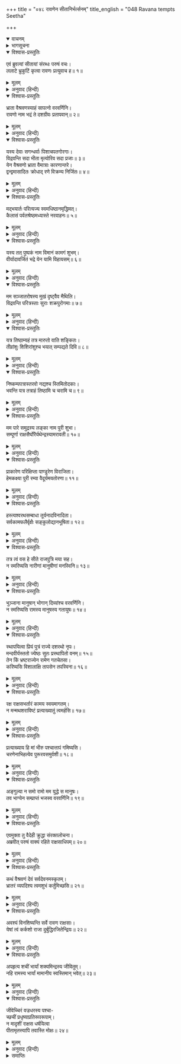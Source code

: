 +++
title = "०४८ रावणेन सीतानिर्भर्त्सनम्"
title_english = "048 Ravana tempts Seetha"

+++
<details open><summary>वाचनम्</summary>
<div caption="श्रीराम-हरिसीताराममूर्ति-घनपाठिभ्यां वचनम्" class="audioEmbed" src="https://archive.org/download/Ramayana-recitation-Sriram-harisItArAmamUrti-Ghanapaati-v2/Kanda_3/Kanda_3_ARK-048-Ravanena_Sita_Nirbhartha_Sanam.mp3"></div>
</details>

<details><summary>भागसूचना</summary>

48. रावणके द्वारा अपने पराक्रमका वर्णन और सीताद्वारा उसको कड़ी फटकार
</details>

<details open><summary>विश्वास-प्रस्तुतिः</summary>

एवं ब्रुवत्यां सीतायां संरब्धः परुषं वचः।  
ललाटे भ्रुकुटिं कृत्वा रावणः प्रत्युवाच ह॥ १॥
</details>

<details><summary>मूलम्</summary>

एवं ब्रुवत्यां सीतायां संरब्धः परुषं वचः।  
ललाटे भ्रुकुटिं कृत्वा रावणः प्रत्युवाच ह॥ १॥
</details>

<details><summary>अनुवाद (हिन्दी)</summary>

सीताके ऐसा कहनेपर रावण रोषमें भर गया और ललाटमें भौंहें टेढ़ी करके वह कठोर वाणीमें बोला—॥ १॥
</details>

<details open><summary>विश्वास-प्रस्तुतिः</summary>

भ्राता वैश्रवणस्याहं सापत्नो वरवर्णिनि।  
रावणो नाम भद्रं ते दशग्रीवः प्रतापवान्॥ २॥
</details>

<details><summary>मूलम्</summary>

भ्राता वैश्रवणस्याहं सापत्नो वरवर्णिनि।  
रावणो नाम भद्रं ते दशग्रीवः प्रतापवान्॥ २॥
</details>

<details><summary>अनुवाद (हिन्दी)</summary>

‘सुन्दरि! मैं कुबेरका सौतेला भाई परम प्रतापी दशग्रीव रावण हूँ। तुम्हारा भला हो॥ २॥
</details>

<details open><summary>विश्वास-प्रस्तुतिः</summary>

यस्य देवाः सगन्धर्वाः पिशाचपतगोरगाः।  
विद्रवन्ति सदा भीता मृत्योरिव सदा प्रजाः॥ ३॥  
येन वैश्रवणो भ्राता वैमात्राः कारणान्तरे।  
द्वन्द्वमासादितः क्रोधाद् रणे विक्रम्य निर्जितः॥ ४॥
</details>

<details><summary>मूलम्</summary>

यस्य देवाः सगन्धर्वाः पिशाचपतगोरगाः।  
विद्रवन्ति सदा भीता मृत्योरिव सदा प्रजाः॥ ३॥  
येन वैश्रवणो भ्राता वैमात्राः कारणान्तरे।  
द्वन्द्वमासादितः क्रोधाद् रणे विक्रम्य निर्जितः॥ ४॥
</details>

<details><summary>अनुवाद (हिन्दी)</summary>

‘जैसे प्रजा मौतके भयसे सदा डरती रहती है, उसी प्रकार देवता, गन्धर्व, पिशाच, पक्षी और नाग सदा जिससे भयभीत होकर भागते हैं, जिसने किसी कारणवश अपने सौतेले भाई कुबेरके साथ द्वन्द्वयुद्ध किया और क्रोधपूर्वक पराक्रम करके रणभूमिमें उन्हें परास्त कर दिया था, वही रावण मैं हूँ॥ ३-४॥
</details>

<details open><summary>विश्वास-प्रस्तुतिः</summary>

मद्भयार्तः परित्यज्य स्वमधिष्ठानमृद्धिमत्।  
कैलासं पर्वतश्रेष्ठमध्यास्ते नरवाहनः॥ ५॥
</details>

<details><summary>मूलम्</summary>

मद्भयार्तः परित्यज्य स्वमधिष्ठानमृद्धिमत्।  
कैलासं पर्वतश्रेष्ठमध्यास्ते नरवाहनः॥ ५॥
</details>

<details><summary>अनुवाद (हिन्दी)</summary>

‘मेरे ही भयसे पीड़ित हो नरवाहन कुबेरने अपनी समृद्धिशालिनी पुरी लङ्काका परित्याग करके इस समय पर्वतश्रेष्ठ कैलासकी शरण ली है॥ ५॥
</details>

<details open><summary>विश्वास-प्रस्तुतिः</summary>

यस्य तत् पुष्पकं नाम विमानं कामगं शुभम्।  
वीर्यादावर्जितं भद्रे येन यामि विहायसम्॥ ६॥
</details>

<details><summary>मूलम्</summary>

यस्य तत् पुष्पकं नाम विमानं कामगं शुभम्।  
वीर्यादावर्जितं भद्रे येन यामि विहायसम्॥ ६॥
</details>

<details><summary>अनुवाद (हिन्दी)</summary>

‘भद्रे! उनका सुप्रसिद्ध पुष्पक नामक सुन्दर विमान, जो इच्छाके अनुसार चलनेवाला है, मैंने पराक्रमसे जीत लिया है और उसी विमानके द्वारा मैं आकाशमें विचरता हूँ॥ ६॥
</details>

<details open><summary>विश्वास-प्रस्तुतिः</summary>

मम सञ्जातरोषस्य मुखं दृष्ट्वैव मैथिलि।  
विद्रवन्ति परित्रस्ताः सुराः शक्रपुरोगमाः॥ ७॥
</details>

<details><summary>मूलम्</summary>

मम सञ्जातरोषस्य मुखं दृष्ट्वैव मैथिलि।  
विद्रवन्ति परित्रस्ताः सुराः शक्रपुरोगमाः॥ ७॥
</details>

<details><summary>अनुवाद (हिन्दी)</summary>

‘मिथिलेशकुमारी! जब मुझे रोष चढ़ता है, उस समय इन्द्र आदि सब देवता मेरा मुँह देखकर ही भयसे थर्रा उठते हैं और इधर-उधर भाग जाते हैं॥ ७॥
</details>

<details open><summary>विश्वास-प्रस्तुतिः</summary>

यत्र तिष्ठाम्यहं तत्र मारुतो वाति शङ्कितः।  
तीव्रांशुः शिशिरांशुश्च भयात् सम्पद्यते दिवि॥ ८॥
</details>

<details><summary>मूलम्</summary>

यत्र तिष्ठाम्यहं तत्र मारुतो वाति शङ्कितः।  
तीव्रांशुः शिशिरांशुश्च भयात् सम्पद्यते दिवि॥ ८॥
</details>

<details><summary>अनुवाद (हिन्दी)</summary>

‘जहाँ मैं खड़ा होता हूँ, वहाँ हवा डरकर धीरे-धीरे चलने लगती है। मेरे भयसे आकाशमें प्रचण्ड किरणोंवाला सूर्य भी चन्द्रमाके समान शीतल हो जाता है॥ ८॥
</details>

<details open><summary>विश्वास-प्रस्तुतिः</summary>

निष्कम्पपत्रास्तरवो नद्यश्च स्तिमितोदकाः।  
भवन्ति यत्र तत्राहं तिष्ठामि च चरामि च॥ ९॥
</details>

<details><summary>मूलम्</summary>

निष्कम्पपत्रास्तरवो नद्यश्च स्तिमितोदकाः।  
भवन्ति यत्र तत्राहं तिष्ठामि च चरामि च॥ ९॥
</details>

<details><summary>अनुवाद (हिन्दी)</summary>

‘जिस स्थानपर मैं ठहरता या भ्रमण करता हूँ, वहाँ वृक्षोंके पत्तेतक नहीं हिलते और नदियोंका पानी स्थिर हो जाता है॥ ९॥
</details>

<details open><summary>विश्वास-प्रस्तुतिः</summary>

मम पारे समुद्रस्य लङ्का नाम पुरी शुभा।  
सम्पूर्णा राक्षसैर्घोरैर्यथेन्द्रस्यामरावती॥ १०॥
</details>

<details><summary>मूलम्</summary>

मम पारे समुद्रस्य लङ्का नाम पुरी शुभा।  
सम्पूर्णा राक्षसैर्घोरैर्यथेन्द्रस्यामरावती॥ १०॥
</details>

<details><summary>अनुवाद (हिन्दी)</summary>

‘समुद्रके उस पार लङ्का नामक मेरी सुन्दर पुरी है, जो इन्द्रकी अमरावतीके समान मनोहर तथा घोर राक्षसोंसे भरी हुई है॥ १०॥
</details>

<details open><summary>विश्वास-प्रस्तुतिः</summary>

प्राकारेण परिक्षिप्ता पाण्डुरेण विराजिता।  
हेमकक्ष्या पुरी रम्या वैदूर्यमयतोरणा॥ ११॥
</details>

<details><summary>मूलम्</summary>

प्राकारेण परिक्षिप्ता पाण्डुरेण विराजिता।  
हेमकक्ष्या पुरी रम्या वैदूर्यमयतोरणा॥ ११॥
</details>

<details><summary>अनुवाद (हिन्दी)</summary>

‘उसके चारों ओर बनी हुई सफेद चहारदिवारी उस पुरीकी शोभा बढ़ाती है। लङ्कापुरीके महलोंके दालान, फर्श आदि सोनेके बने हैं और उसके बाहरी दरवाजे वैदूर्यमय हैं। वह पुरी बहुत ही रमणीय है॥ ११॥
</details>

<details open><summary>विश्वास-प्रस्तुतिः</summary>

हस्त्यश्वरथसम्बाधा तूर्यनादविनादिता।  
सर्वकामफलैर्वृक्षैः सङ्कुलोद्यानभूषिता॥ १२॥
</details>

<details><summary>मूलम्</summary>

हस्त्यश्वरथसम्बाधा तूर्यनादविनादिता।  
सर्वकामफलैर्वृक्षैः सङ्कुलोद्यानभूषिता॥ १२॥
</details>

<details><summary>अनुवाद (हिन्दी)</summary>

‘हाथी, घोड़े और रथोंसे वहाँकी सड़कें भरी रहती हैं। भाँति-भाँतिके वाद्योंकी ध्वनि गूँजा करती है। सब प्रकारके मनोवाञ्छित फल देनेवाले वृक्षोंसे लङ्कापुरी व्याप्त है। नाना प्रकारके उद्यान उसकी शोभा बढ़ाते हैं॥ १२॥
</details>

<details open><summary>विश्वास-प्रस्तुतिः</summary>

तत्र त्वं वस हे सीते राजपुत्रि मया सह।  
न स्मरिष्यसि नारीणां मानुषीणां मनस्विनि॥ १३॥
</details>

<details><summary>मूलम्</summary>

तत्र त्वं वस हे सीते राजपुत्रि मया सह।  
न स्मरिष्यसि नारीणां मानुषीणां मनस्विनि॥ १३॥
</details>

<details><summary>अनुवाद (हिन्दी)</summary>

‘राजकुमारी सीते! तुम मेरे साथ उस पुरीमें चलकर निवास करो। मनस्विनि! वहाँ रहकर तुम मानवी स्त्रियोंको भूल जाओगी॥ १३॥
</details>

<details open><summary>विश्वास-प्रस्तुतिः</summary>

भुञ्जाना मानुषान् भोगान् दिव्यांश्च वरवर्णिनि।  
न स्मरिष्यसि रामस्य मानुषस्य गतायुषः॥ १४॥
</details>

<details><summary>मूलम्</summary>

भुञ्जाना मानुषान् भोगान् दिव्यांश्च वरवर्णिनि।  
न स्मरिष्यसि रामस्य मानुषस्य गतायुषः॥ १४॥
</details>

<details><summary>अनुवाद (हिन्दी)</summary>

‘सुन्दरि! लङ्कामें दिव्य और मानुष-भोगोंका उपभोग करती हुई तुम उस मनुष्य रामका कभी स्मरण नहीं करोगी, जिसकी आयु अब समाप्त हो चली है॥ १४॥
</details>

<details open><summary>विश्वास-प्रस्तुतिः</summary>

स्थापयित्वा प्रियं पुत्रं राज्ये दशरथो नृपः।  
मन्दवीर्यस्ततो ज्येष्ठः सुतः प्रस्थापितो वनम्॥ १५॥  
तेन किं भ्रष्टराज्येन रामेण गतचेतसा।  
करिष्यसि विशालाक्षि तापसेन तपस्विना॥ १६॥
</details>

<details><summary>मूलम्</summary>

स्थापयित्वा प्रियं पुत्रं राज्ये दशरथो नृपः।  
मन्दवीर्यस्ततो ज्येष्ठः सुतः प्रस्थापितो वनम्॥ १५॥  
तेन किं भ्रष्टराज्येन रामेण गतचेतसा।  
करिष्यसि विशालाक्षि तापसेन तपस्विना॥ १६॥
</details>

<details><summary>अनुवाद (हिन्दी)</summary>

‘विशाललोचने! राजा दशरथने अपने प्यारे पुत्रको राज्यपर बिठाकर जिस अल्पपराक्रमी ज्येष्ठ पुत्रको वनमें भेज दिया, उस राज्यभ्रष्ट, बुद्धिहीन एवं तपस्यामें लगे हुए तापस रामको लेकर क्या करोगी?॥ १५-१६॥
</details>

<details open><summary>विश्वास-प्रस्तुतिः</summary>

रक्ष राक्षसभर्तारं कामय स्वयमागतम्।  
न मन्मथशराविष्टं प्रत्याख्यातुं त्वमर्हसि॥ १७॥
</details>

<details><summary>मूलम्</summary>

रक्ष राक्षसभर्तारं कामय स्वयमागतम्।  
न मन्मथशराविष्टं प्रत्याख्यातुं त्वमर्हसि॥ १७॥
</details>

<details><summary>अनुवाद (हिन्दी)</summary>

‘यह राक्षसोंका स्वामी स्वयं तुम्हारे द्वारपर आया है, तुम इसकी रक्षा करो, इसे मनसे चाहो। यह कामदेवके बाणोंसे पीड़ित है। इसे ठुकराना तुम्हारे लिये उचित नहीं है॥ १७॥
</details>

<details open><summary>विश्वास-प्रस्तुतिः</summary>

प्रत्याख्याय हि मां भीरु पश्चात्तापं गमिष्यसि।  
चरणेनाभिहत्येव पुरूरवसमुर्वशी॥ १८॥
</details>

<details><summary>मूलम्</summary>

प्रत्याख्याय हि मां भीरु पश्चात्तापं गमिष्यसि।  
चरणेनाभिहत्येव पुरूरवसमुर्वशी॥ १८॥
</details>

<details><summary>अनुवाद (हिन्दी)</summary>

‘भीरु! मुझे ठुकराकर तुम उसी तरह पश्चात्ताप करोगी, जैसे पुरूरवाको लात मारकर उर्वशी पछतायी थी॥ १८॥
</details>

<details open><summary>विश्वास-प्रस्तुतिः</summary>

अङ्गुल्या न समो रामो मम युद्धे स मानुषः।  
तव भाग्येन सम्प्राप्तं भजस्व वरवर्णिनि॥ १९॥
</details>

<details><summary>मूलम्</summary>

अङ्गुल्या न समो रामो मम युद्धे स मानुषः।  
तव भाग्येन सम्प्राप्तं भजस्व वरवर्णिनि॥ १९॥
</details>

<details><summary>अनुवाद (हिन्दी)</summary>

‘सुन्दरि! युद्धमें मनुष्यजातीय राम मेरी एक अङ्गुलिके बराबर भी नहीं है। तुम्हारे भाग्यसे मैं आ गया हूँ। तुम मुझे स्वीकार करो’॥ १९॥
</details>

<details open><summary>विश्वास-प्रस्तुतिः</summary>

एवमुक्ता तु वैदेही क्रुद्धा संरक्तलोचना।  
अब्रवीत् परुषं वाक्यं रहिते राक्षसाधिपम्॥ २०॥
</details>

<details><summary>मूलम्</summary>

एवमुक्ता तु वैदेही क्रुद्धा संरक्तलोचना।  
अब्रवीत् परुषं वाक्यं रहिते राक्षसाधिपम्॥ २०॥
</details>

<details><summary>अनुवाद (हिन्दी)</summary>

रावणके ऐसा कहनेपर विदेहकुमारी सीताके नेत्र क्रोधसे लाल हो गये। उन्होंने उस एकान्त स्थानमें राक्षसराज रावणसे कठोर वाणीमें कहा—॥ २०॥
</details>

<details open><summary>विश्वास-प्रस्तुतिः</summary>

कथं वैश्रवणं देवं सर्वदेवनमस्कृतम्।  
भ्रातरं व्यपदिश्य त्वमशुभं कर्तुमिच्छसि॥ २१॥
</details>

<details><summary>मूलम्</summary>

कथं वैश्रवणं देवं सर्वदेवनमस्कृतम्।  
भ्रातरं व्यपदिश्य त्वमशुभं कर्तुमिच्छसि॥ २१॥
</details>

<details><summary>अनुवाद (हिन्दी)</summary>

‘अरे! भगवान् कुबेर तो सम्पूर्ण देवताओंके वन्दनीय हैं। तू उन्हें अपना भाई बताकर ऐसा पापकर्म कैसे करना चाहता है?॥ २१॥
</details>

<details open><summary>विश्वास-प्रस्तुतिः</summary>

अवश्यं विनशिष्यन्ति सर्वे रावण राक्षसाः।  
येषां त्वं कर्कशो राजा दुर्बुद्धिरजितेन्द्रियः॥ २२॥
</details>

<details><summary>मूलम्</summary>

अवश्यं विनशिष्यन्ति सर्वे रावण राक्षसाः।  
येषां त्वं कर्कशो राजा दुर्बुद्धिरजितेन्द्रियः॥ २२॥
</details>

<details><summary>अनुवाद (हिन्दी)</summary>

‘रावण! जिनका तुझ-जैसा क्रूर, दुर्बुद्धि और अजितेन्द्रिय राजा है, वे सब राक्षस अवश्य ही नष्ट हो जायँगे॥ २२॥
</details>

<details open><summary>विश्वास-प्रस्तुतिः</summary>

अपहृत्य शचीं भार्यां शक्यमिन्द्रस्य जीवितुम्।  
नहि रामस्य भार्यां मामानीय स्वस्तिमान् भवेत्॥ २३॥
</details>

<details><summary>मूलम्</summary>

अपहृत्य शचीं भार्यां शक्यमिन्द्रस्य जीवितुम्।  
नहि रामस्य भार्यां मामानीय स्वस्तिमान् भवेत्॥ २३॥
</details>

<details><summary>अनुवाद (हिन्दी)</summary>

‘इन्द्रकी पत्नी शचीका अपहरण करके सम्भव है कोई जीवित रह जाय; किंतु रामपत्नी मुझ सीताका हरण करके कोई कुशलसे नहीं रह सकता॥ २३॥
</details>

<details open><summary>विश्वास-प्रस्तुतिः</summary>

जीवेच्चिरं वज्रधरस्य पश्चा-  
च्छचीं प्रधृष्याप्रतिरूपरूपाम्।  
न मादृशीं राक्षस धर्षयित्वा  
पीतामृतस्यापि तवास्ति मोक्षः॥ २४॥
</details>

<details><summary>मूलम्</summary>

जीवेच्चिरं वज्रधरस्य पश्चा-  
च्छचीं प्रधृष्याप्रतिरूपरूपाम्।  
न मादृशीं राक्षस धर्षयित्वा  
पीतामृतस्यापि तवास्ति मोक्षः॥ २४॥
</details>

<details><summary>अनुवाद (हिन्दी)</summary>

‘राक्षस! वज्रधारी इन्द्रकी अनुपम रूपवती भार्या शचीका तिरस्कार करके सम्भव है कोई उसके बाद भी चिरकालतक जीवित रह जाय; परंतु मेरी-जैसी स्त्रीका अपमान करके तू अमृत पी ले तो भी तुझे जीते-जी छुटकारा नहीं मिल सकता’॥ २४॥
</details>

<details><summary>समाप्तिः</summary>

इत्यार्षे श्रीमद्रामायणे वाल्मीकीये आदिकाव्येऽरण्यकाण्डेऽष्टचत्वारिंशः सर्गः॥ ४८॥  
इस प्रकार श्रीवाल्मीकिनिर्मित आर्षरामायण आदिकाव्यके अरण्यकाण्डमें अड़तालीसवाँ सर्ग पूरा हुआ॥ ४८॥
</details>

